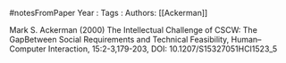 #notesFromPaper
Year   :
Tags   :
Authors: [[Ackerman]]

Mark S. Ackerman (2000) The Intellectual Challenge of CSCW: The GapBetween Social Requirements and Technical Feasibility, Human–Computer Interaction, 15:2-3,179-203, DOI: 10.1207/S15327051HCI1523_5
